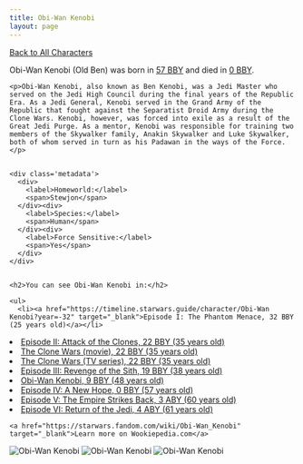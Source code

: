 ```yaml
---
title: Obi-Wan Kenobi
layout: page
---
```

<a href="/character" class="smaller">Back to All Characters</a>

<div class="container">
  <div class="col-10">
    <p>
    Obi-Wan Kenobi (Old Ben)     was born in <a href="https://timeline.starwars.guide/character/Obi-Wan Kenobi?year=-57" target="_blank">57 BBY</a> and died in <a href="https://timeline.starwars.guide/character/Obi-Wan Kenobi?year=0" target="_blank">0 BBY</a>.        
    </p>

    <p>Obi-Wan Kenobi, also known as Ben Kenobi, was a Jedi Master who served on the Jedi High Council during the final years of the Republic Era. As a Jedi General, Kenobi served in the Grand Army of the Republic that fought against the Separatist Droid Army during the Clone Wars. Kenobi, however, was forced into exile as a result of the Great Jedi Purge. As a mentor, Kenobi was responsible for training two members of the Skywalker family, Anakin Skywalker and Luke Skywalker, both of whom served in turn as his Padawan in the ways of the Force.</p>


    <div class='metadata'>
      <div>
        <label>Homeworld:</label>
        <span>Stewjon</span>
      </div><div>
        <label>Species:</label>
        <span>Human</span>
      </div><div>
        <label>Force Sensitive:</label>
        <span>Yes</span>
      </div>
    </div>


    <h2>You can see Obi-Wan Kenobi in:</h2>

    <ul>
      <li><a href="https://timeline.starwars.guide/character/Obi-Wan Kenobi?year=-32" target="_blank">Episode I: The Phantom Menace, 32 BBY (25 years old)</a></li>
  <li><a href="https://timeline.starwars.guide/character/Obi-Wan Kenobi?year=-22" target="_blank">Episode II: Attack of the Clones, 22 BBY (35 years old)</a></li>
  <li><a href="https://timeline.starwars.guide/character/Obi-Wan Kenobi?year=-22" target="_blank">The Clone Wars (movie), 22 BBY (35 years old)</a></li>
  <li><a href="https://timeline.starwars.guide/character/Obi-Wan Kenobi?year=-22" target="_blank">The Clone Wars (TV series), 22 BBY (35 years old)</a></li>
  <li><a href="https://timeline.starwars.guide/character/Obi-Wan Kenobi?year=-19" target="_blank">Episode III: Revenge of the Sith, 19 BBY (38 years old)</a></li>
  <li><a href="https://timeline.starwars.guide/character/Obi-Wan Kenobi?year=-9" target="_blank">Obi-Wan Kenobi, 9 BBY (48 years old)</a></li>
  <li><a href="https://timeline.starwars.guide/character/Obi-Wan Kenobi?year=0" target="_blank">Episode IV: A New Hope, 0 BBY (57 years old)</a></li>
  <li><a href="https://timeline.starwars.guide/character/Obi-Wan Kenobi?year=3" target="_blank">Episode V: The Empire Strikes Back, 3 ABY (60 years old)</a></li>
  <li><a href="https://timeline.starwars.guide/character/Obi-Wan Kenobi?year=4" target="_blank">Episode VI: Return of the Jedi, 4 ABY (61 years old)</a></li>
    </ul>

    <a href="https://starwars.fandom.com/wiki/Obi-Wan_Kenobi" target="_blank">Learn more on Wookiepedia.com</a>
  </div>
  <div class="character_image col-2">
    <img src="https://timeline.starwars.guide//images/obi.png" alt="Obi-Wan Kenobi" />
<img src="https://timeline.starwars.guide//images/obi-og.png" alt="Obi-Wan Kenobi" />
    <img src="https://timeline.starwars.guide//images/obi-young.png" alt="Obi-Wan Kenobi" />
  </div>
</div>
